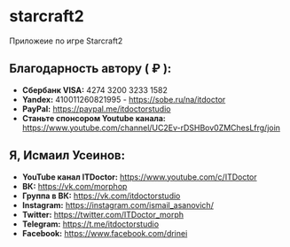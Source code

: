 # starcraft2
Приложеие по игре Starcraft2

## Благодарность автору ( ₽ ):
* __Сбербанк VISA:__ 4274 3200 3233 1582
* __Yandex:__ 410011260821995 - https://sobe.ru/na/itdoctor 
* __PayPal:__ https://paypal.me/itdoctorstudio 
* __Станьте спонсором Youtube канала:__ https://www.youtube.com/channel/UC2Ev-rDSHBov0ZMChesLfrg/join

## Я, Исмаил Усеинов:
* __YouTube канал ITDoctor:__ https://www.youtube.com/c/ITDoctor
* __ВК:__ https://vk.com/morphop 
* __Группа в ВК:__ https://vk.com/itdoctorstudio 
* __Instagram:__ https://instagram.com/ismail_asanovich/ 
* __Twitter:__ https://twitter.com/ITDoctor_morph 
* __Telegram:__ https://t.me/itdoctorstudio 
* __Facebook:__ https://www.facebook.com/drinei 
